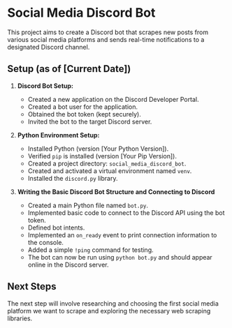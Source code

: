 # Social Media Discord Bot

This project aims to create a Discord bot that scrapes new posts from various social media platforms and sends real-time notifications to a designated Discord channel.

## Setup (as of [Current Date])

1.  **Discord Bot Setup:**
    * Created a new application on the Discord Developer Portal.
    * Created a bot user for the application.
    * Obtained the bot token (kept securely).
    * Invited the bot to the target Discord server.

2.  **Python Environment Setup:**
    * Installed Python (version [Your Python Version]).
    * Verified `pip` is installed (version [Your Pip Version]).
    * Created a project directory: `social_media_discord_bot`.
    * Created and activated a virtual environment named `venv`.
    * Installed the `discord.py` library.

3.  **Writing the Basic Discord Bot Structure and Connecting to Discord**

    * Created a main Python file named `bot.py`.
    * Implemented basic code to connect to the Discord API using the bot token.
    * Defined bot intents.
    * Implemented an `on_ready` event to print connection information to the console.
    * Added a simple `!ping` command for testing.
    * The bot can now be run using `python bot.py` and should appear online in the Discord server.

## Next Steps

The next step will involve researching and choosing the first social media platform we want to scrape and exploring the necessary web scraping libraries.